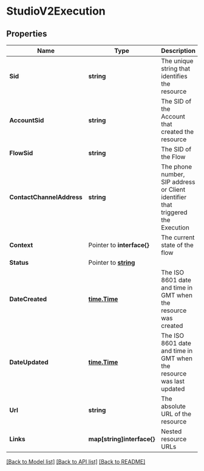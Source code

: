 # StudioV2Execution

## Properties

Name | Type | Description | Notes
------------ | ------------- | ------------- | -------------
**Sid** | **string** | The unique string that identifies the resource |[optional] 
**AccountSid** | **string** | The SID of the Account that created the resource |[optional] 
**FlowSid** | **string** | The SID of the Flow |[optional] 
**ContactChannelAddress** | **string** | The phone number, SIP address or Client identifier that triggered the Execution |[optional] 
**Context** | Pointer to **interface{}** | The current state of the flow |
**Status** | Pointer to [**string**](ExecutionEnumStatus.md) |  |
**DateCreated** | [**time.Time**](time.Time.md) | The ISO 8601 date and time in GMT when the resource was created |[optional] 
**DateUpdated** | [**time.Time**](time.Time.md) | The ISO 8601 date and time in GMT when the resource was last updated |[optional] 
**Url** | **string** | The absolute URL of the resource |[optional] 
**Links** | **map[string]interface{}** | Nested resource URLs |[optional] 

[[Back to Model list]](../README.md#documentation-for-models) [[Back to API list]](../README.md#documentation-for-api-endpoints) [[Back to README]](../README.md)


